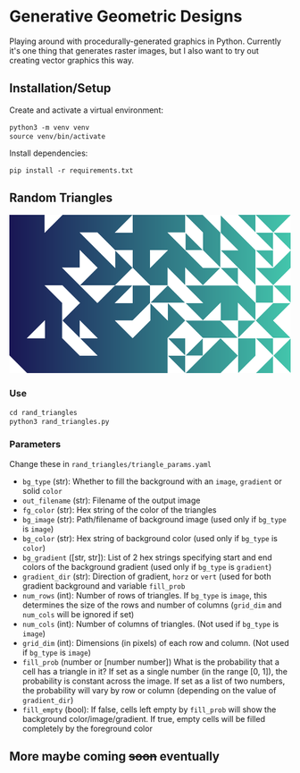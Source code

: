 # Generative Geometric Designs

Playing around with procedurally-generated graphics in Python. Currently it's one thing that generates raster images, but I also want to try out creating vector graphics this way.

## Installation/Setup

Create and activate a virtual environment:
```
python3 -m venv venv
source venv/bin/activate
```

Install dependencies:
```
pip install -r requirements.txt
```

## Random Triangles

![Example random triangles design](rand_triangles/example_triangles.png)

### Use

```
cd rand_triangles
python3 rand_triangles.py
```

### Parameters

Change these in `rand_triangles/triangle_params.yaml`

- `bg_type` (str):
  Whether to fill the background with an `image`, `gradient` or solid `color`
- `out_filename` (str):
  Filename of the output image
- `fg_color` (str):
  Hex string of the color of the triangles
- `bg_image` (str):
  Path/filename of background image (used only if `bg_type` is `image`)
- `bg_color` (str):
  Hex string of background color (used only if `bg_type` is `color`)
- `bg_gradient` ([str, str]):
  List of 2 hex strings specifying start and end colors of the background gradient (used only if `bg_type` is `gradient`)
- `gradient_dir` (str):
  Direction of gradient, `horz` or `vert` (used for both gradient background and variable `fill_prob`
- `num_rows` (int):
  Number of rows of triangles. If `bg_type` is `image`, this determines the size of the rows and number of columns (`grid_dim` and `num_cols` will be ignored if set)
- `num_cols` (int):
  Number of columns of triangles. (Not used if `bg_type` is `image`)
- `grid_dim` (int):
  Dimensions (in pixels) of each row and column. (Not used if `bg_type` is `image`)
- `fill_prob` (number or [number number])
  What is the probability that a cell has a triangle in it? If set as a single number (in the range [0, 1]), the probability is constant across the image. If set as a list of two numbers, the probability will vary by row or column (depending on the value of `gradient_dir`)
- `fill_empty` (bool):
  If false, cells left empty by `fill_prob` will show the background color/image/gradient. If true, empty cells will be filled completely by the foreground color

## More maybe coming ~~soon~~ eventually